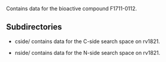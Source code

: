 Contains data for the bioactive compound F1711-0112.

## Subdirectories

- cside/ contains data for the C-side search space on rv1821.

- nside/ contains data for the N-side search space on rv1821.

